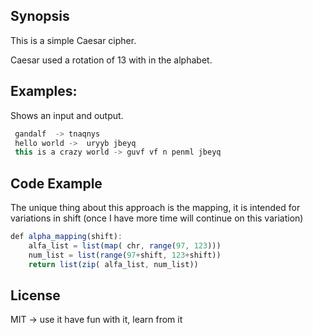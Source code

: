 ## Synopsis

This is a simple Caesar cipher.

Caesar used a rotation of 13 with in the alphabet.


## Examples:
Shows an input and output.

```js
 gandalf  -> tnaqnys
 hello world ->  uryyb jbeyq
 this is a crazy world -> guvf vf n penml jbeyq
```


## Code Example
The unique thing about this approach is the mapping, it is intended for variations in shift
(once I have more time will continue on this variation)

```js
def alpha_mapping(shift):
    alfa_list = list(map( chr, range(97, 123)))
    num_list = list(range(97+shift, 123+shift))
    return list(zip( alfa_list, num_list))
```



## License

MIT -> use it have fun with it, learn from it